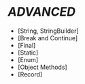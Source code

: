 # _ADVANCED_


- [String, StringBuilder]
- [Break and Continue]
- [Final]
- [Static]
- [Enum]
- [Object Methods]
- [Record]
